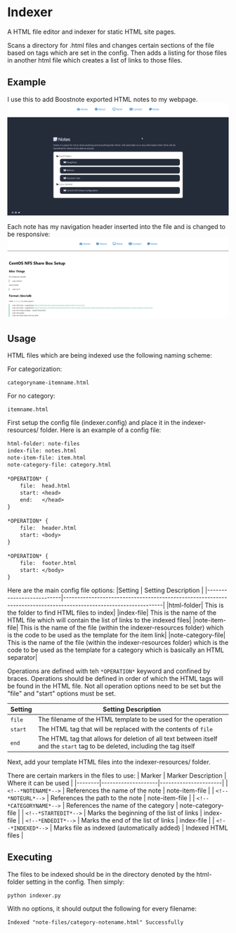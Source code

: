 # Indexer
A HTML file editor and indexer for static HTML site pages.

Scans a directory for .html files and changes certain sections of the file based on tags which are set in the config.
Then adds a listing for those files in another html file which creates a list of links to those files.

## Example

I use this to add Boostnote exported HTML notes to my webpage.
<img src="https://raw.githubusercontent.com/nadehi18/Indexer/master/examples/notes.png">

Each note has my navigation header inserted into the file and is changed to be responsive:
<img src="https://raw.githubusercontent.com/nadehi18/Indexer/master/examples/example_note.png">

## Usage

HTML files which are being indexed use the following naming scheme:

For categorization:
```
categoryname-itemname.html
```
For no category:
```
itemname.html
```


First setup the config file (indexer.config) and place it in the indexer-resources/ folder.
Here is an example of a config file:

```
html-folder: note-files
index-file: notes.html
note-item-file: item.html
note-category-file: category.html

*OPERATION* {
    file:  head.html
    start: <head>
    end:   </head>
}

*OPERATION* {
    file:  header.html
    start: <body>
}

*OPERATION* {
    file:  footer.html
    start: </body>
}
```

Here are the main config file options:
|Setting         | Setting Description |
|--------------------------|-----------------------------------------------------------------------------------------------------------------|
|html-folder| This is the folder to find HTML files to index|
|index-file| This is the name of the HTML file which will contain the list of links to the indexed files|
|note-item-file| This is the name of the file (within the indexer-resources folder) which is the code to be used as the template for the item link|
|note-category-file| This is the name of the file (within the indexer-resources folder) which is the code to be used as the template for a category which is basically an HTML separator|

Operations are defined with teh ```*OPERATION*``` keyword and confined by braces.
Operations should be defined in order of which the HTML tags will be found in the HTML file.
Not all operation options need to be set but the "file" and "start" options must be set.

|Setting     | Setting Description |
|-----------------|------------------------------------------------|
| ```file``` | The filename of the HTML template to be used for the operation |
| ```start``` | The HTML tag that will be replaced with the contents of ```file``` |
| ```end``` | The HTML tag that allows for deletion of all text between itself and the ```start``` tag to be deleted, including the tag itself |

Next, add your template HTML files into the indexer-resources/ folder.

There are certain markers in the files to use:
| Marker | Marker Description | Where it can be used |
|--------|--------------------|----------------------|
| ```<!--*NOTENAME*-->``` | References the name of the note | note-item-file |
| ```<!--*NOTEURL*-->```  | References the path to the note | note-item-file |
| ```<!--*CATEGORYNAME*-->``` | References the name of the category | note-category-file |
| ```<!--*STARTEDIT*-->``` | Marks the beginning of the list of links | index-file |
| ```<!--*ENDEDIT*-->``` | Marks the end of the list of links | index-file |
| ```<!--*INDEXED*-->``` | Marks file as indexed (automatically added) | Indexed HTML files |

## Executing

The files to be indexed should be in the directory denoted by the html-folder setting in the config.
Then simply:
```
python indexer.py
```
With no options, it should output the following for every filename:
```
Indexed "note-files/category-notename.html" Successfully
```
